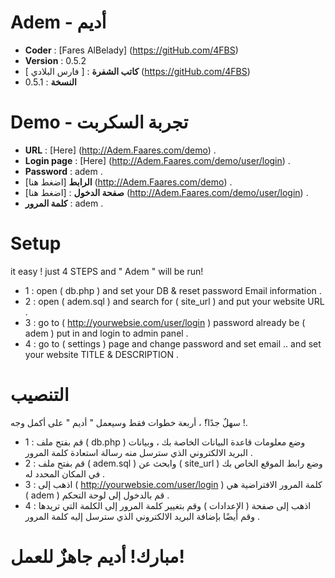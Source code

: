 Adem - أديم 
===============
- **Coder** : [Fares AlBelady] (https://gitHub.com/4FBS)
- **Version** : 0.5.2
- **كاتب الشفرة** : [ فارس البلادي ] (https://gitHub.com/4FBS)
- **النسخة** : 0.5.1


Demo - تجربة السكربت
====
- **URL** : [Here] (http://Adem.Faares.com/demo) .
- **Login page** : [Here] (http://Adem.Faares.com/demo/user/login) .
- **Password** : adem .
- **الرابط** [اضغط هنا] (http://Adem.Faares.com/demo) .
- **صفحة الدخول** : [اضغط هنا] (http://Adem.Faares.com/demo/user/login)  .
- **كلمة المرور** : adem .


Setup
===
it easy ! just 4 STEPS and " Adem " will be run!
- 1 : open ( db.php ) and set your DB & reset password Email information .
- 2 : open ( adem.sql ) and search for ( site_url ) and put your website URL .
- 3 : go to ( http://yourwebsie.com/user/login ) password already be ( adem ) put in and login to admin panel .
- 4 : go to ( settings ) page and change password and set email .. and set your website TITLE & DESCRIPTION .

التنصيب
===
سهلٌ جدًا!ّ ، أربعة خطوات فقط وسيعمل " أديم " على أكمل وجه !.
- 1 : قم بفتح ملف ( db.php ) وضع معلومات قاعدة البيانات الخاصة بك ، وبيانات البريد الالكتروني الذي سترسل منه رسالة استعادة كلمة المرور .
- 2 : قم بفتح ملف ( adem.sql ) وابحث عن ( site_url ) وضع رابط الموقع الخاص بك في المكان المحدد له .
- 3 : اذهب إلى ( http://yourwebsie.com/user/login ) كلمة المرور الافتراضية هي ( adem ) قم بالدخول إلى لوحة التحكم .
- 4 : اذهب إلى صفحة ( الإعدادات ) وقم بتغيير كلمة المرور إلى الكلمة التي تريدها وقم أيضًا بإضافة البريد الالكتروني الذي سترسل إليه كلمة المرور .

# مبارك! أديم جاهزٌ للعمل!